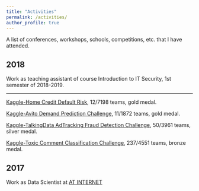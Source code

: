 ```yaml
---
title: "Activities"
permalink: /activities/
author_profile: true
---
```


A list of conferences, workshops, schools, competitions, etc. that I have attended. 

## 2018

Work as teaching assistant of course Introduction to IT Security, 1st semester of 2018-2019.

---
[Kaggle-Home Credit Default Risk](https://www.kaggle.com/c/home-credit-default-risk/leaderboard), 12/7198 teams, gold medal.

[Kaggle-Avito Demand Prediction Challenge](https://www.kaggle.com/c/avito-demand-prediction/leaderboard), 11/1872 teams, gold medal.

[Kaggle-TalkingData AdTracking Fraud Detection Challenge](https://www.kaggle.com/c/talkingdata-adtracking-fraud-detection/leaderboard), 50/3961 teams, silver medal.

[Kaggle-Toxic Comment Classification Challenge](https://www.kaggle.com/c/jigsaw-toxic-comment-classification-challenge/leaderboard), 237/4551 teams, bronze medal.

## 2017

Work as Data Scientist at [AT INTERNET](https://www.atinternet.com/en/)
